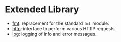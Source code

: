 # Extended Library

- [fmt](https://github.com/noda/selfhost/blob/master/docs/extendedlibs-fmt.md): replacement for the standard `fmt` module.
- [http](https://github.com/noda/selfhost/blob/master/docs/extendedlibs-http.md):
  interface to perform various HTTP requests.
- [log](https://github.com/noda/selfhost/blob/master/docs/extendedlibs-log.md): logging of info and error messages.
